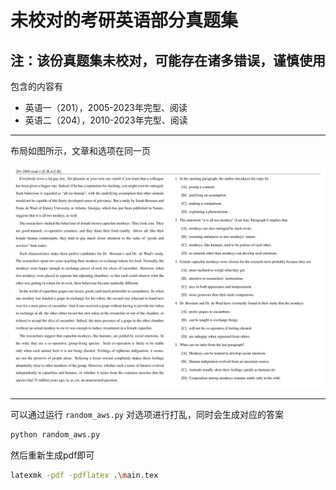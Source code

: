 # 未校对的考研英语部分真题集
## 注：该份真题集未校对，可能存在诸多错误，谨慎使用
包含的内容有 
* 英语一（201），2005-2023年完型、阅读
* 英语二（204），2010-2023年完型、阅读
---

布局如图所示，文章和选项在同一页

![pic1](pic1.jpg)

---
可以通过运行 `random_aws.py` 对选项进行打乱，同时会生成对应的答案
```bash
python random_aws.py
```
然后重新生成pdf即可
```bash
latexmk -pdf -pdflatex .\main.tex
```